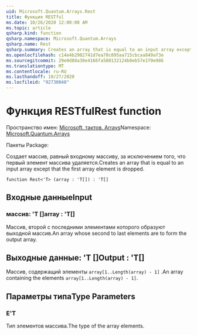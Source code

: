 ```yaml
---
uid: Microsoft.Quantum.Arrays.Rest
title: Функция RESTful
ms.date: 10/26/2020 12:00:00 AM
ms.topic: article
qsharp.kind: function
qsharp.namespace: Microsoft.Quantum.Arrays
qsharp.name: Rest
qsharp.summary: Creates an array that is equal to an input array except that the first array element is dropped.
ms.openlocfilehash: c14e4b2902741d7ea70c895aa715cbcaa849af3e
ms.sourcegitcommit: 29e0d88a30e4166fa580132124b0eb57e1f0e986
ms.translationtype: MT
ms.contentlocale: ru-RU
ms.lasthandoff: 10/27/2020
ms.locfileid: "92730048"
---
```

# <a name="rest-function"></a><span data-ttu-id="e04de-102">Функция RESTful</span><span class="sxs-lookup"><span data-stu-id="e04de-102">Rest function</span></span>

<span data-ttu-id="e04de-103">Пространство имен: [Microsoft. тактов. Arrays](xref:Microsoft.Quantum.Arrays)</span><span class="sxs-lookup"><span data-stu-id="e04de-103">Namespace: [Microsoft.Quantum.Arrays](xref:Microsoft.Quantum.Arrays)</span></span>

<span data-ttu-id="e04de-104">Пакеты [](https://nuget.org/packages/)</span><span class="sxs-lookup"><span data-stu-id="e04de-104">Package: [](https://nuget.org/packages/)</span></span>


<span data-ttu-id="e04de-105">Создает массив, равный входному массиву, за исключением того, что первый элемент массива удаляется.</span><span class="sxs-lookup"><span data-stu-id="e04de-105">Creates an array that is equal to an input array except that the first array element is dropped.</span></span>

```qsharp
function Rest<'T> (array : 'T[]) : 'T[]
```


## <a name="input"></a><span data-ttu-id="e04de-106">Входные данные</span><span class="sxs-lookup"><span data-stu-id="e04de-106">Input</span></span>

### <a name="array--t"></a><span data-ttu-id="e04de-107">массив: 'T []</span><span class="sxs-lookup"><span data-stu-id="e04de-107">array : 'T[]</span></span>

<span data-ttu-id="e04de-108">Массив, второй с последними элементами которого образуют выходной массив.</span><span class="sxs-lookup"><span data-stu-id="e04de-108">An array whose second to last elements are to form the output array.</span></span>



## <a name="output--t"></a><span data-ttu-id="e04de-109">Выходные данные: 'T []</span><span class="sxs-lookup"><span data-stu-id="e04de-109">Output : 'T[]</span></span>

<span data-ttu-id="e04de-110">Массив, содержащий элементы `array[1..Length(array) - 1]` .</span><span class="sxs-lookup"><span data-stu-id="e04de-110">An array containing the elements `array[1..Length(array) - 1]`.</span></span>

## <a name="type-parameters"></a><span data-ttu-id="e04de-111">Параметры типа</span><span class="sxs-lookup"><span data-stu-id="e04de-111">Type Parameters</span></span>

### <a name="t"></a><span data-ttu-id="e04de-112">Е</span><span class="sxs-lookup"><span data-stu-id="e04de-112">'T</span></span>

<span data-ttu-id="e04de-113">Тип элементов массива.</span><span class="sxs-lookup"><span data-stu-id="e04de-113">The type of the array elements.</span></span>
